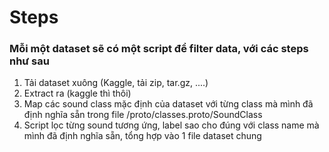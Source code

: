 # Steps

### Mỗi một dataset sẽ có một script để filter data, với các steps như sau

1. Tải dataset xuông (Kaggle, tải zip, tar.gz, ....)
2. Extract ra (kaggle thì thôi)
3. Map các sound class mặc định của dataset với từng class mà mình đã định nghĩa sẵn trong file /proto/classes.proto/SoundClass
4. Script lọc từng sound tương ứng, label sao cho đúng với class name mà mình đã định nghĩa sẵn, tổng hợp vào 1 file dataset chung